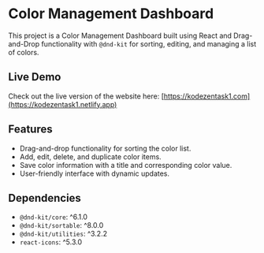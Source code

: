 # Color Management Dashboard

This project is a Color Management Dashboard built using React and Drag-and-Drop functionality with `@dnd-kit` for sorting, editing, and managing a list of colors.

## Live Demo

Check out the live version of the website here: [https://kodezentask1.com](https://kodezentask1.netlify.app)

## Features

- Drag-and-drop functionality for sorting the color list.
- Add, edit, delete, and duplicate color items.
- Save color information with a title and corresponding color value.
- User-friendly interface with dynamic updates.

## Dependencies

- `@dnd-kit/core`: ^6.1.0
- `@dnd-kit/sortable`: ^8.0.0
- `@dnd-kit/utilities`: ^3.2.2
- `react-icons`: ^5.3.0
